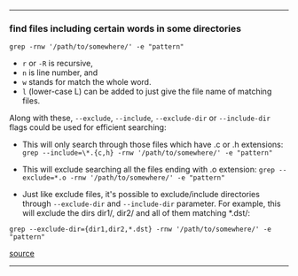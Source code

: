 ***

### find files including certain words in some directories

```
grep -rnw '/path/to/somewhere/' -e "pattern"
```

- `r` or `-R` is recursive,
- `n` is line number, and
- `w` stands for match the whole word.
- `l` (lower-case L) can be added to just give the file name of matching files.

Along with these, `--exclude`, `--include`, `--exclude-dir` or `--include-dir` flags could be used for efficient searching:

- This will only search through those files which have .c or .h extensions:
`grep --include=\*.{c,h} -rnw '/path/to/somewhere/' -e "pattern"`

- This will exclude searching all the files ending with .o extension:
`grep --exclude=*.o -rnw '/path/to/somewhere/' -e "pattern"`

- Just like exclude files, it's possible to exclude/include directories through `--exclude-dir` and `--include-dir` parameter. For example, this will exclude the dirs dir1/, dir2/ and all of them matching *.dst/:

`grep --exclude-dir={dir1,dir2,*.dst} -rnw '/path/to/somewhere/' -e "pattern"`

[source](http://stackoverflow.com/questions/16956810/how-to-find-all-files-containing-specific-text-on-linux)

***

